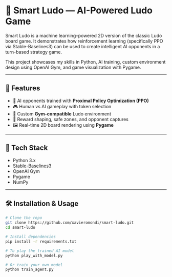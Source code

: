 # 🎲 Smart Ludo — AI-Powered Ludo Game

Smart Ludo is a machine learning–powered 2D version of the classic Ludo board game. It demonstrates how reinforcement learning (specifically PPO via Stable-Baselines3) can be used to create intelligent AI opponents in a turn-based strategy game.

This project showcases my skills in Python, AI training, custom environment design using OpenAI Gym, and game visualization with Pygame.

---

## 🚀 Features

- 🤖 AI opponents trained with **Proximal Policy Optimization (PPO)**
- 🎮 Human vs AI gameplay with token selection
- 🧩 Custom **Gym-compatible** Ludo environment
- 🧠 Reward shaping, safe zones, and opponent captures
- 🖼️ Real-time 2D board rendering using **Pygame**

---

## 🧠 Tech Stack

- Python 3.x
- [Stable-Baselines3](https://github.com/DLR-RM/stable-baselines3)
- OpenAI Gym
- Pygame
- NumPy

---

## 🛠️ Installation & Usage

```bash
# Clone the repo
git clone https://github.com/xavieromondi/smart-ludo.git
cd smart-ludo

# Install dependencies
pip install -r requirements.txt

# To play the trained AI model
python play_with_model.py

# Or train your own model
python train_agent.py
